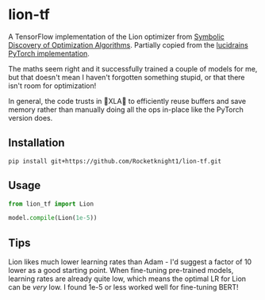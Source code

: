 # lion-tf
A TensorFlow implementation of the Lion optimizer from [Symbolic Discovery of Optimization Algorithms](https://arxiv.org/abs/2302.06675). Partially copied from the [lucidrains PyTorch implementation](https://github.com/lucidrains/lion-pytorch).

The maths seem right and it successfully trained a couple of models for me, but that doesn't mean I haven't forgotten something stupid, or that there isn't room for optimization!

In general, the code trusts in :pray:XLA:pray: to efficiently reuse buffers and save memory rather than manually doing all the ops in-place like the PyTorch version does.

## Installation
`pip install git+https://github.com/Rocketknight1/lion-tf.git`

## Usage
```python
from lion_tf import Lion

model.compile(Lion(1e-5))
```

## Tips

Lion likes much lower learning rates than Adam - I'd suggest a factor of 10 lower as a good starting point. When
fine-tuning pre-trained models, learning rates are already quite low, which means the optimal LR for Lion can be
*very* low. I found 1e-5 or less worked well for fine-tuning BERT!
